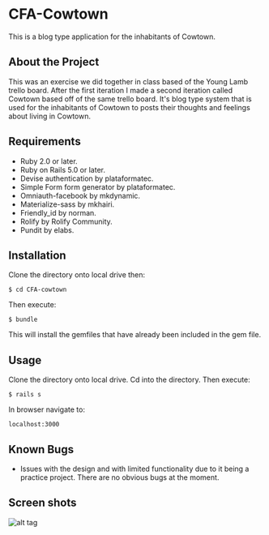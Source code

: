 # CFA-Cowtown

This is a blog type application for the inhabitants of Cowtown.

## About the Project

This was an exercise we did together in class based of the Young Lamb trello board. After the first iteration I made a second iteration called Cowtown based off of the same trello board. It's blog type system that is used for the inhabitants of Cowtown to posts their thoughts and feelings about living in Cowtown.


## Requirements

- Ruby 2.0 or later.
- Ruby on Rails 5.0 or later.
- Devise authentication by plataformatec.
- Simple Form form generator by plataformatec.
- Omniauth-facebook by mkdynamic.
- Materialize-sass by mkhairi.
- Friendly_id by norman.
- Rolify by Rolify Community.
- Pundit by elabs.

## Installation

Clone the directory onto local drive then:

   `$ cd CFA-cowtown`

Then execute:

   `$ bundle`

This will install the gemfiles that have already been included in the gem file.

## Usage

Clone the directory onto local drive. Cd into the directory. Then execute:

`$ rails s`

In browser navigate to:

`localhost:3000`

## Known Bugs

- Issues with the design and with limited functionality due to it being a practice project. There are no obvious bugs at the moment.

## Screen shots

![alt tag]()
